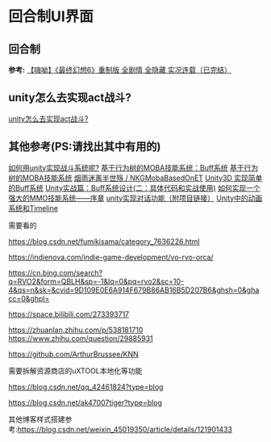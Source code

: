 # 回合制UI界面

## 回合制

**参考:**
[【嗨呦】《最终幻想6》重制版 全剧情 全隐藏 实况连载（已完结）](<https://www.bilibili.com/video/BV1U7411T71R/?p=1&vd_source=541350093e1daa8eebb09b34588484e7>)

## unity怎么去实现act战斗?

[unity怎么去实现act战斗?](<https://www.zhihu.com/question/441024228>)

## 其他参考(PS:请找出其中有用的)

[如何用unity实现战斗系统呢?](<https://www.zhihu.com/question/459078412>)
[基于行为树的MOBA技能系统：Buff系统](<https://www.lfzxb.top/nkgmoba-buffsystem/>)
[基于行为树的MOBA技能系统](<https://www.zhihu.com/column/c_1383070494757998592>)
[烟雨迷离半世殇 / NKGMobaBasedOnET](<https://gitee.com/NKG_admin/NKGMobaBasedOnET>)
[Unity3D 实现简单的Buff系统](<https://blog.csdn.net/qq_18192161/article/details/79296942>)
[Unity实战篇：Buff系统设计(二：具体代码和实战使用)](<https://blog.csdn.net/qq_15020543/article/details/87826009>)
[如何实现一个强大的MMO技能系统——序章](<https://zhuanlan.zhihu.com/p/147681650>)
[unity实现对话功能（附项目链接）](<https://www.bilibili.com/video/BV1fy4y1372Y>)
[Unity中的动画系统和Timeline](<https://www.bilibili.com/video/BV1S3411f7ZB>)

需要看的

https://blog.csdn.net/fumikisama/category_7636226.html  

https://indienova.com/indie-game-development/vo-rvo-orca/

https://cn.bing.com/search?q=RVO2&form=QBLH&sp=-1&lq=0&pq=rvo2&sc=10-4&qs=n&sk=&cvid=9D109E0E6A914F679B86AB16B5D207B6&ghsh=0&ghacc=0&ghpl=

https://space.bilibili.com/273393717

https://zhuanlan.zhihu.com/p/538181710  
https://www.zhihu.com/question/29885931

https://github.com/ArthurBrussee/KNN

需要拆解资源商店的uXTOOL本地化等功能


https://blog.csdn.net/qq_42461824?type=blog

https://blog.csdn.net/ak47007tiger?type=blog


其他博客样式搭建参考:<https://blog.csdn.net/weixin_45019350/article/details/121901433>
